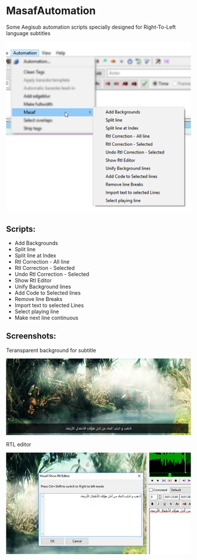 # MasafAutomation
Some Aegisub automation scripts specially designed for Right-To-Left language subtitles

![Masaf Automation](img/MasafAutomation.png)

## Scripts:
* Add Backgrounds
* Split line
* Split line at Index
* Rtl Correction - All line
* Rtl Correction - Selected
* Undo Rtl Correction - Selected
* Show Rtl Editor
* Unify Background lines
* Add Code to Selected lines
* Remove line Breaks
* Import text to selected Lines
* Select playing line
* Make next line continuous

## Screenshots:

Teransparent background for subtitle

![Add Background](img/AddBackground.jpg)

RTL editor

![Rtl Editor](img/RtlEditor.jpg)
